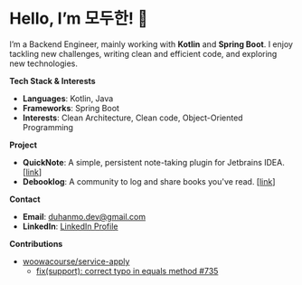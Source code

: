 # Hello, I’m 모두한! 👋

I’m a Backend Engineer, mainly working with **Kotlin** and **Spring Boot**.
I enjoy tackling new challenges, writing clean and efficient code, and exploring new technologies.

**Tech Stack & Interests**
- **Languages**: Kotlin, Java
- **Frameworks**: Spring Boot
- **Interests**: Clean Architecture, Clean code, Object-Oriented Programming

**Project**
- **QuickNote**: A simple, persistent note-taking plugin for Jetbrains IDEA. [[link](https://plugins.jetbrains.com/plugin/26492-quicknote)]
- **Debooklog**: A community to log and share books you've read. [[link](https://github.com/DuhanMo/debooklog)]

**Contact**
- **Email**: duhanmo.dev@gmail.com
- **LinkedIn**: [LinkedIn Profile](https://www.linkedin.com/in/%EB%91%90%ED%95%9C-%EB%AA%A8-155089339/)

**Contributions**
- [woowacourse/service-apply](https://github.com/woowacourse/service-apply)
  - [fix(support): correct typo in equals method #735](https://github.com/woowacourse/service-apply/pull/735)
